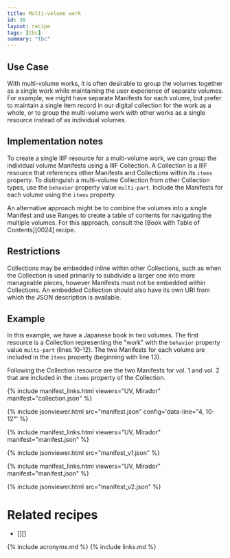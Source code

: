 ```yaml
---
title: Multi-volume work
id: 30
layout: recipe
tags: [tbc]
summary: "tbc"
---
```


## Use Case

With multi-volume works, it is often desirable to group the volumes together as a single work while maintaining the user experience of separate volumes. For example, we might have separate Manifests for each volume, but prefer to maintain a single item record in our digital collection for the work as a whole, or to group the multi-volume work with other works as a single resource instead of as individual volumes.

## Implementation notes

To create a single IIIF resource for a multi-volume work, we can group the individual volume Manifests using a IIIF Collection. A Collection is a IIIF resource that references other Manifests and Collections within its `items` property. To distinguish a multi-volume Collection from other Collection types, use the `behavior` property value `multi-part`. Include the Manifests for each volume using the `items` property.

An alternative approach might be to combine the volumes into a single Manifest and use Ranges to create a table of contents for navigating the multiple volumes. For this approach, consult the [Book with Table of Contents][0024] recipe.

## Restrictions

Collections may be embedded inline within other Collections, such as when the Collection is used primarily to subdivide a larger one into more manageable pieces, however Manifests must not be embedded within Collections. An embedded Collection should also have its own URI from which the JSON description is available.

## Example

In this example, we have a Japanese book in two volumes. The first resource is a Collection representing the "work" with the `behavior` property value `multi-part` (lines 10-12). The two Manifests for each volume are included in the `items` property (beginning with line 13).

Following the Collection resource are the two Manifests for vol. 1 and vol. 2 that are included in the `items` property of the Collection.

{% include manifest_links.html viewers="UV, Mirador" manifest="collection.json" %}

{% include jsonviewer.html src="manifest.json" config='data-line="4, 10-12"' %}

{% include manifest_links.html viewers="UV, Mirador" manifest="manifest.json" %}

{% include jsonviewer.html src="manifest_v1.json" %}

{% include manifest_links.html viewers="UV, Mirador" manifest="manifest.json" %}

{% include jsonviewer.html src="manifest_v2.json" %}

# Related recipes

* [][]

{% include acronyms.md %}
{% include links.md %}
